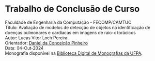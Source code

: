 # Trabalho de Conclusão de Curso
Faculdade de Engenharia da Computação - FECOMP/CAMTUC</br>
Título: Avaliação de modelos de detecção de objetos na identificação de doenças pulmonares e cardíacas em imagens de raio-x torácicos</br>
Autor: Lucas Vitor Loch Pereira</br>
Orientador: [Daniel da Conceição Pinheiro](https://buscatextual.cnpq.br/buscatextual/visualizacv.do;jsessionid=C24712B1DBF28E9FC8240152E8D1B6B3.buscatextual_0)</br>
Data: 04-Out-2024</br>
Monografia disponível na [Biblioteca Digital de Monografias da UFPA](https://bdm.ufpa.br/jspui/handle/prefix/7383).
